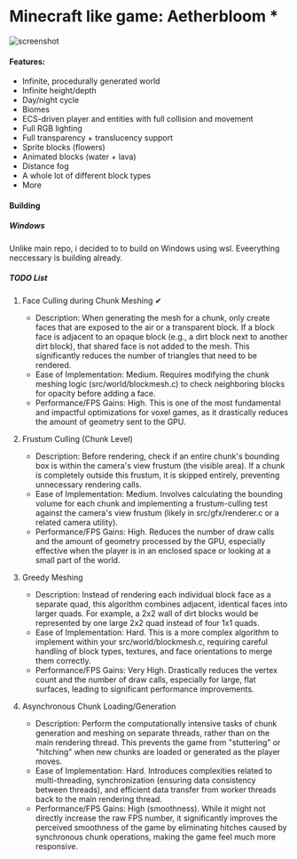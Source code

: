 # Minecraft like game: Aetherbloom *

![screenshot](screenshots/1.png)

#### Features:
- Infinite, procedurally generated world
- Infinite height/depth
- Day/night cycle
- Biomes
- ECS-driven player and entities with full collision and movement
- Full RGB lighting
- Full transparency + translucency support
- Sprite blocks (flowers)
- Animated blocks (water + lava)
- Distance fog
- A whole lot of different block types
- More

#### Building

##### Windows
Unlike main repo, i decided to to build on Windows using wsl. Eveerything neccessary is building already.

##### TODO List
1. Face Culling during Chunk Meshing ✔
    * Description: When generating the mesh for a chunk, only create faces that are exposed to the air or a transparent block. If a block
        face is adjacent to an opaque block (e.g., a dirt block next to another dirt block), that shared face is not added to the mesh. This
        significantly reduces the number of triangles that need to be rendered.
    * Ease of Implementation: Medium. Requires modifying the chunk meshing logic (src/world/blockmesh.c) to check neighboring blocks for
        opacity before adding a face.
    * Performance/FPS Gains: High. This is one of the most fundamental and impactful optimizations for voxel games, as it drastically
        reduces the amount of geometry sent to the GPU.

2. Frustum Culling (Chunk Level)
    * Description: Before rendering, check if an entire chunk's bounding box is within the camera's view frustum (the visible area). If a
        chunk is completely outside this frustum, it is skipped entirely, preventing unnecessary rendering calls.
    * Ease of Implementation: Medium. Involves calculating the bounding volume for each chunk and implementing a frustum-culling test
        against the camera's view frustum (likely in src/gfx/renderer.c or a related camera utility).
    * Performance/FPS Gains: High. Reduces the number of draw calls and the amount of geometry processed by the GPU, especially effective
        when the player is in an enclosed space or looking at a small part of the world.

3. Greedy Meshing
    * Description: Instead of rendering each individual block face as a separate quad, this algorithm combines adjacent, identical faces
        into larger quads. For example, a 2x2 wall of dirt blocks would be represented by one large 2x2 quad instead of four 1x1 quads.
    * Ease of Implementation: Hard. This is a more complex algorithm to implement within your src/world/blockmesh.c, requiring careful
        handling of block types, textures, and face orientations to merge them correctly.
    * Performance/FPS Gains: Very High. Drastically reduces the vertex count and the number of draw calls, especially for large, flat
        surfaces, leading to significant performance improvements.

4. Asynchronous Chunk Loading/Generation
    * Description: Perform the computationally intensive tasks of chunk generation and meshing on separate threads, rather than on the
        main rendering thread. This prevents the game from "stuttering" or "hitching" when new chunks are loaded or generated as the player
        moves.
    * Ease of Implementation: Hard. Introduces complexities related to multi-threading, synchronization (ensuring data consistency
        between threads), and efficient data transfer from worker threads back to the main rendering thread.
    * Performance/FPS Gains: High (smoothness). While it might not directly increase the raw FPS number, it significantly improves the
        perceived smoothness of the game by eliminating hitches caused by synchronous chunk operations, making the game feel much more
        responsive.
